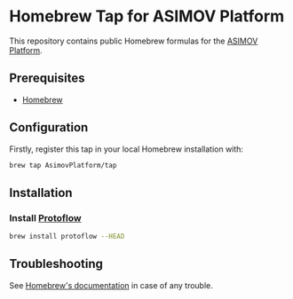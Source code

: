# Homebrew Tap for ASIMOV Platform

This repository contains public Homebrew formulas for the
[ASIMOV Platform].

## Prerequisites

- [Homebrew](https://brew.sh)

## Configuration

Firstly, register this tap in your local Homebrew installation with:

```bash
brew tap AsimovPlatform/tap
```

## Installation

### Install [Protoflow]

```bash
brew install protoflow --HEAD
```

## Troubleshooting

See [Homebrew's documentation](https://docs.brew.sh) in case of any trouble.

[ASIMOV Platform]: https://github.com/AsimovPlatform
[Protoflow]:       https://github.com/AsimovPlatform/protoflow
